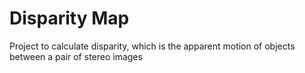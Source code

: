 # Disparity Map

Project to calculate disparity, which is the apparent motion of objects between a pair of stereo images

